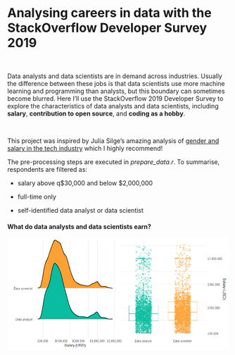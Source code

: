 **Analysing careers in data with the StackOverflow Developer Survey
2019**
================

<br>

Data analysts and data scientists are in demand across industries.
Usually the difference between these jobs is that data scientists use
more machine learning and programming than analysts, but this boundary
can sometimes become blurred. Here I’ll use the StackOverflow 2019
Developer Survey to explore the characteristics of data analysts and
data scientists, including **salary**, **contribution to open source**,
and **coding as a hobby**.

<br>

This project was inspired by Julia Silge’s amazing analysis of [gender
and salary in the tech
industry](https://juliasilge.com/blog/salary-gender/) which I highly
recommend\!

The pre-processing steps are executed in *prepare\_data.r*. To
summarise, respondents are filtered as:

  - salary above q$30,000 and below $2,000,000

  - full-time only

  - self-identified data analyst or data scientist

#### What do data analysts and data scientists earn?

![](README_files/figure-gfm/unnamed-chunk-2-1.png)<!-- -->
